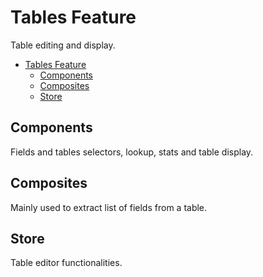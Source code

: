 # Tables Feature
Table editing and display.

<!-- TOC -->
* [Tables Feature](#tables-feature)
  * [Components](#components)
  * [Composites](#composites)
  * [Store](#store)
<!-- TOC -->

## Components
Fields and tables selectors, lookup, stats and table display.

## Composites
Mainly used to extract list of fields from a table.

## Store
Table editor functionalities.
